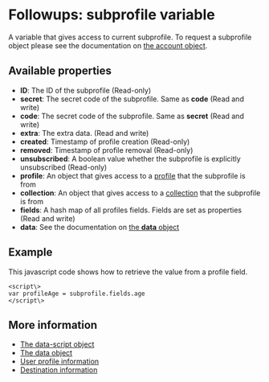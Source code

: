 # Followups: subprofile variable

A variable that gives access to current subprofile. To request a 
subprofile object please see the documentation on [the account object](./followups-scripting-copernica).

## Available properties

* **ID**: The ID of the subprofile (Read-only)
* **secret**: The secret code of the subprofile. Same as **code** (Read and write)
* **code**: The secret code of the subprofile. Same as **secret** (Read and write)
* **extra**: The extra data. (Read and write)
* **created**: Timestamp of profile creation (Read-only)
* **removed**: Timestamp of profile removal (Read-only)
* **unsubscribed**: A boolean value whether the subprofile is explicitly unsubscribed (Read-only)
* **profile**: An object that gives access to a [profile](./followups-scripting-data) that the subprofile is from
* **collection**: An object that gives access to a [collection](./followups-scripting-data) that the subprofile is from
* **fields**: A hash map of all profiles fields. Fields are set as properties (Read and write)
* **data**: See the documentation on [the **data** object](./followups-scripting-data)

## Example

This javascript code shows how to retrieve the value from a profile field.

    <script\> 
    var profileAge = subprofile.fields.age
    </script\>

## More information

* [The data-script object](./followups-scripting)
* [The data object](./followups-scripting-data)
* [User profile information](./followups-scripting-profile)
* [Destination information](./followups-scripting-destination)
